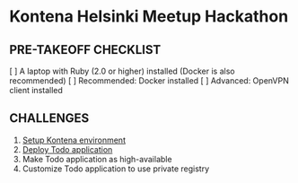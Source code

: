 # Kontena Helsinki Meetup Hackathon

## PRE-TAKEOFF CHECKLIST
[ ] A laptop with Ruby (2.0 or higher) installed (Docker is also recommended)
[ ] Recommended: Docker installed
[ ] Advanced: OpenVPN client installed

## CHALLENGES
1. [Setup Kontena environment](setup.md)
2. [Deploy Todo application](deploy.md)
3. Make Todo application as high-available
4. Customize Todo application to use private registry
